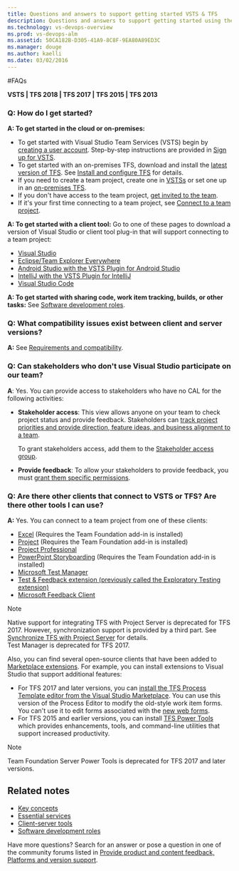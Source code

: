 ```yaml
---
title: Questions and answers to support getting started VSTS & TFS
description: Questions and answers to support getting started using the hosted cloud offering of Visual Studio Team Services (VSTS) or on-premises Team Foundation Server (TFS)  
ms.technology: vs-devops-overview 
ms.prod: vs-devops-alm
ms.assetid: 50CA182B-D305-41A9-8C8F-9EA80A89ED3C
ms.manager: douge
ms.author: kaelli
ms.date: 03/02/2016
---
```


#FAQs

**VSTS | TFS 2018 | TFS 2017 | TFS 2015 | TFS 2013**
 
### Q: How do I get started?  
**A: To get started in the cloud or on-premises:** 
- To get started with Visual Studio Team Services (VSTS) begin by [creating a user account](https://www.visualstudio.com/team-services/). Step-by-step instructions are provided in [Sign up for VSTS](../accounts/create-account-msa-or-work-student.md).  
- To get started with an on-premises TFS, download and install the [latest version of TFS](https://www.visualstudio.com/downloads/). See [Install and configure TFS](../tfs-server/install/get-started.md) for details.  
- If you need to create a team project, create one in [VSTSs](../accounts/set-up-vs.md) or set one up in an [on-premises TFS](../accounts/create-team-project.md).   
- If you don't have access to the team project, [get invited to the team](../security/add-users-team-project.md).  
- If it's your first time connecting to a team project, see [Connect to a team project](connect-team-projects.md).  

**A: To get started with a client tool:** 
Go to one of these pages to download a version of Visual Studio or client tool plug-in that will support connecting to a team project: 
- [Visual Studio](https://www.visualstudio.com/downloads/) 
- [Eclipse/Team Explorer Everywhere](http://java.visualstudio.com/Docs/tools/eclipse)  
- [Android Studio with the VSTS Plugin for Android Studio](http://java.visualstudio.com/Docs/tools/androidstudio)
- [IntelliJ with the VSTS Plugin for IntelliJ](http://java.visualstudio.com/Docs/tools/intellij) 
- [Visual Studio Code](http://java.visualstudio.com/Docs/tools/vscode)

**A: To get started with sharing code, work item tracking, builds, or other tasks:** 
See [Software development roles](roles.md).  

### Q: What compatibility issues exist between client and server versions?  
 **A:** See [Requirements and compatibility](../accounts/requirements.md).  
 
### Q: Can stakeholders who don't use Visual Studio participate on our team?  
 **A**: Yes. You can provide access to stakeholders who have no CAL for the following activities:  
  
-   **Stakeholder access**: This view allows anyone on your team to check project status and provide feedback. Stakeholders can [track project priorities and provide direction, feature ideas, and business alignment to a team](../security/get-started-stakeholder.md).  
  
     To grant stakeholders access, add them to the [Stakeholder access group](../security/change-access-levels.md).  
  
-   **Provide feedback**: To allow your stakeholders to provide feedback, you must [grant them specific permissions](../feedback/give-permissions-feedback.md).  
  

### Q: Are there other clients that connect to VSTS or TFS? Are there other tools I can use?  
**A:** Yes. You can connect to a team project from one of these clients:  
- [Excel](../work/backlogs/office/bulk-add-modify-work-items-excel.md) (Requires the Team Foundation add-in is installed)  
- [Project](../work/backlogs/office/create-your-backlog-tasks-using-project.md)  (Requires the Team Foundation add-in is installed)  
- [Project Professional](../work/tfs-ps-sync/synchronize-tfs-project-server.md)   
- [PowerPoint Storyboarding](../work/backlogs/office/storyboard-your-ideas-using-powerpoint.md) (Requires the Team Foundation add-in is installed)  
- [Microsoft Test Manager](https://msdn.microsoft.com/library/jj635157.aspx)  
- [Test & Feedback extension (previously called the Exploratory Testing extension)](../manual-test/stakeholder/provide-stakeholder-feedback.md)
- [Microsoft Feedback Client](../feedback/give-feedback.md)  

>[!NOTE]  
>Native support for integrating TFS with Project Server is deprecated for TFS 2017. However, synchronization support is provided by a third part. See [Synchronize TFS with Project Server](../work/tfs-ps-sync/sync-ps-tfs.md) for details.  
>Test Manager is deprecated for TFS 2017.   

Also, you can find several open-source clients that have been added to [Marketplace extensions](https://marketplace.visualstudio.com). For example, you can install extensions to Visual Studio that support additional features:  
- For TFS 2017 and later versions, you can [install the TFS Process Template editor from the Visual Studio Marketplace](https://marketplace.visualstudio.com/items?itemName=KarthikBalasubramanianMSFT.TFSProcessTemplateEditor). You can use this version of the Process Editor to modify the old-style work item forms. You can't use it to edit forms associated with the [new web forms](../work/customize/process/new-work-item-experience.md). 
- For TFS 2015 and earlier versions, you can install [TFS Power Tools](https://marketplace.visualstudio.com/items?itemName=TFSPowerToolsTeam.MicrosoftVisualStudioTeamFoundationServer2015Power) which provides enhancements, tools, and command-line utilities that support increased productivity.

> [!NOTE]  
> Team Foundation Server Power Tools is deprecated for TFS 2017 and later versions. 

  
## Related notes 
- [Key concepts](concepts.md)
- [Essential services](services.md)
- [Client-server tools](tools.md)
- [Software development roles](roles.md)


Have more questions? Search for an answer or pose a question in one of the community forums listed in [Provide product and content feedback, Platforms and version support](provide-feedback.md).
